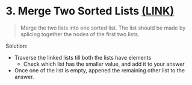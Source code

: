 # 3. Merge Two Sorted Lists [(LINK)](https://leetcode.com/problems/merge-two-sorted-lists/)

> Merge the two lists into one sorted list. The list should be made by splicing together the nodes of the first two lists.


Solution: 

* Traverse the linked lists till both the lists have elements
    * Check which list has the smaller value, and add it to your answer
* Once one of the list is empty, appened the remaining other list to the answer.

